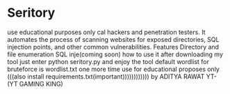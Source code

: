 # Seritory
 use educational  purposes only cal hackers and penetration testers. It automates the process of scanning websites for exposed directories, SQL injection points, and other common vulnerabilities.  Features  Directory and file enumeration  SQL inje(coming soon)
how to use it after downloading my tool just enter python seritory.py
and enjoy the tool
default wordlist for bruteforce is wordlist.txt
one more time use for educational proposes only
(((also install requirements.txt(important))))))))))))
by ADITYA RAWAT YT-(YT GAMING KING)
